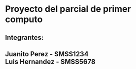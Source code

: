 <h1>Proyecto del parcial de primer computo</h1>
<h2>Integrantes:<h2>
<b>Juanito Perez - SMSS1234</b>
<br>
<b>Luis Hernandez - SMSS5678</b>
